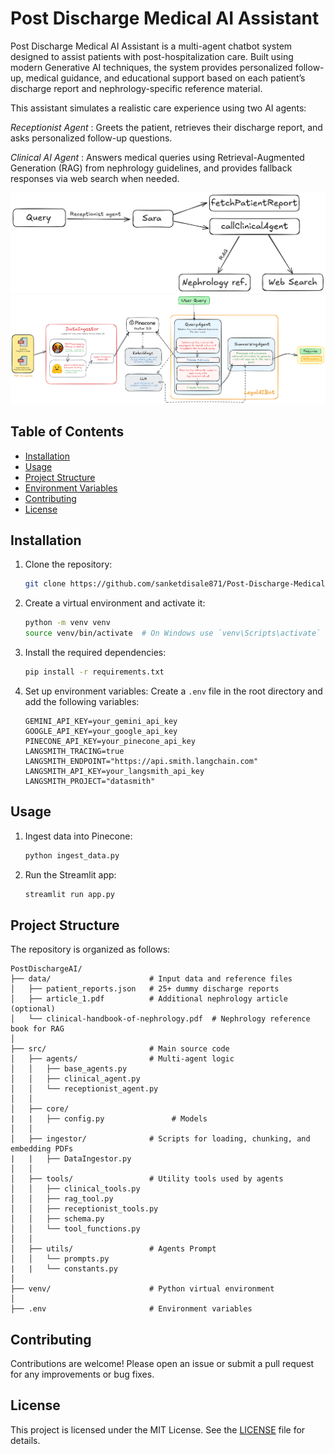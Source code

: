 # Post Discharge Medical AI Assistant

Post Discharge Medical AI Assistant is a multi-agent chatbot system designed to assist patients with post-hospitalization care. Built using modern Generative AI techniques, the system provides personalized follow-up, medical guidance, and educational support based on each patient’s discharge report and nephrology-specific reference material.

This assistant simulates a realistic care experience using two AI agents:

_Receptionist Agent_ : Greets the patient, retrieves their discharge report, and asks personalized follow-up questions.

_Clinical AI Agent_ : Answers medical queries using Retrieval-Augmented Generation (RAG) from nephrology guidelines, and provides fallback responses via web search when needed.

![Flow Diagram](image.png)
![Embedding](image-1.png)

## Table of Contents

- [Installation](#installation)
- [Usage](#usage)
- [Project Structure](#project-structure)
- [Environment Variables](#environment-variables)
- [Contributing](#contributing)
- [License](#license)

## Installation

1. Clone the repository:

   ```sh
   git clone https://github.com/sanketdisale871/Post-Discharge-Medical-AI-Assistant.git
   ```

2. Create a virtual environment and activate it:

   ```sh
   python -m venv venv
   source venv/bin/activate  # On Windows use `venv\Scripts\activate`
   ```

3. Install the required dependencies:

   ```sh
   pip install -r requirements.txt
   ```

4. Set up environment variables:
   Create a `.env` file in the root directory and add the following variables:
   ```env
   GEMINI_API_KEY=your_gemini_api_key
   GOOGLE_API_KEY=your_google_api_key
   PINECONE_API_KEY=your_pinecone_api_key
   LANGSMITH_TRACING=true
   LANGSMITH_ENDPOINT="https://api.smith.langchain.com"
   LANGSMITH_API_KEY=your_langsmith_api_key
   LANGSMITH_PROJECT="datasmith"
   ```

## Usage

1. Ingest data into Pinecone:

   ```sh
   python ingest_data.py
   ```

2. Run the Streamlit app:

   ```sh
   streamlit run app.py
   ```

## Project Structure

The repository is organized as follows:

```
PostDischargeAI/
├── data/                      # Input data and reference files
│   ├── patient_reports.json   # 25+ dummy discharge reports
│   ├── article_1.pdf          # Additional nephrology article (optional)
│   └── clinical-handbook-of-nephrology.pdf  # Nephrology reference book for RAG
│
├── src/                       # Main source code
│   ├── agents/                # Multi-agent logic
│   │   ├── base_agents.py
│   │   ├── clinical_agent.py
│   │   └── receptionist_agent.py
│   │
│   ├── core/
|   |   ├── config.py               # Models
│   │
│   ├── ingestor/              # Scripts for loading, chunking, and embedding PDFs
|   |   ├── DataIngestor.py
│   │
│   ├── tools/                 # Utility tools used by agents
│   │   ├── clinical_tools.py
│   │   ├── rag_tool.py
│   │   ├── receptionist_tools.py
│   │   ├── schema.py
│   │   └── tool_functions.py
│   │
│   ├── utils/                 # Agents Prompt
│   │   └── prompts.py
|   |   └── constants.py
│
├── venv/                      # Python virtual environment
│
├── .env                       # Environment variables
```

## Contributing

Contributions are welcome! Please open an issue or submit a pull request for any improvements or bug fixes.

## License

This project is licensed under the MIT License. See the [LICENSE](LICENSE) file for details.
